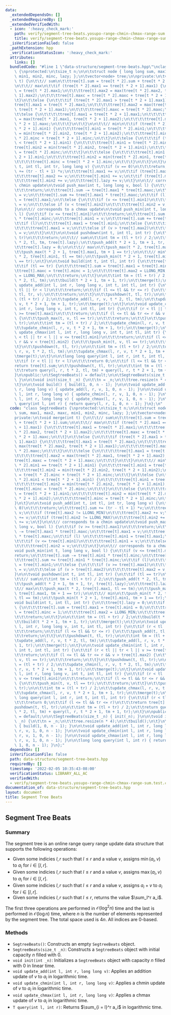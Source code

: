 ```yaml
---
data:
  _extendedDependsOn: []
  _extendedRequiredBy: []
  _extendedVerifiedWith:
  - icon: ':heavy_check_mark:'
    path: verify/segment-tree-beats.yosupo-range-chmin-chmax-range-sum.test.cpp
    title: verify/segment-tree-beats.yosupo-range-chmin-chmax-range-sum.test.cpp
  _isVerificationFailed: false
  _pathExtension: hpp
  _verificationStatusIcon: ':heavy_check_mark:'
  attributes:
    links: []
  bundledCode: "#line 1 \"data-structure/segment-tree-beats.hpp\"\nclass SegtreeBeats\
    \ {\nprotected:\n\tsize_t n;\n\n\tstruct node { long long sum, max1, max2, maxc,\
    \ min1, min2, minc, lazy; };\n\tvector<node> tree;\n\nprivate:\n\tvoid merge(int\
    \ t) {\n\t\t// sum\n\t\ttree[t].sum = tree[t * 2].sum + tree[t * 2 + 1].sum;\n\
    \n\t\t// max\n\t\tif (tree[t * 2].max1 == tree[t * 2 + 1].max1) {\n\t\t\ttree[t].max1\
    \ = tree[t * 2].max1;\n\t\t\ttree[t].max2 = max(tree[t * 2].max2, tree[t * 2 +\
    \ 1].max2);\n\t\t\ttree[t].maxc = tree[t * 2].maxc + tree[t * 2 + 1].maxc;\n\t\
    \t}\n\t\telse {\n\t\t\tif (tree[t * 2].max1 > tree[t * 2 + 1].max1) {\n\t\t\t\t\
    tree[t].max1 = tree[t * 2].max1;\n\t\t\t\ttree[t].max2 = max(tree[t * 2].max2,\
    \ tree[t * 2 + 1].max1);\n\t\t\t\ttree[t].maxc = tree[t * 2].maxc;\n\t\t\t}\n\t\
    \t\telse {\n\t\t\t\ttree[t].max1 = tree[t * 2 + 1].max1;\n\t\t\t\ttree[t].max2\
    \ = max(tree[t * 2].max1, tree[t * 2 + 1].max2);\n\t\t\t\ttree[t].maxc = tree[t\
    \ * 2 + 1].maxc;\n\t\t\t}\n\t\t}\n\n\t\t// min\n\t\tif (tree[t * 2].min1 == tree[t\
    \ * 2 + 1].min1) {\n\t\t\ttree[t].min1 = tree[t * 2].min1;\n\t\t\ttree[t].min2\
    \ = min(tree[t * 2].min2, tree[t * 2 + 1].min2);\n\t\t\ttree[t].minc = tree[t\
    \ * 2].minc + tree[t * 2 + 1].minc;\n\t\t}\n\t\telse {\n\t\t\tif (tree[t * 2].min1\
    \ < tree[t * 2 + 1].min1) {\n\t\t\t\ttree[t].min1 = tree[t * 2].min1;\n\t\t\t\t\
    tree[t].min2 = min(tree[t * 2].min2, tree[t * 2 + 1].min1);\n\t\t\t\ttree[t].minc\
    \ = tree[t * 2].minc;\n\t\t\t}\n\t\t\telse {\n\t\t\t\ttree[t].min1 = tree[t *\
    \ 2 + 1].min1;\n\t\t\t\ttree[t].min2 = min(tree[t * 2].min1, tree[t * 2 + 1].min2);\n\
    \t\t\t\ttree[t].minc = tree[t * 2 + 1].minc;\n\t\t\t}\n\t\t}\n\t}\n\n\tvoid push_add(int\
    \ t, int tl, int tr, long long v) {\n\t\tif (v == 0)\n\t\t\treturn;\n\t\ttree[t].sum\
    \ += (tr - tl + 1) *v;\n\t\ttree[t].max1 += v;\n\t\tif (tree[t].max2 != LLONG_MIN)\n\
    \t\t\ttree[t].max2 += v;\n\t\ttree[t].min1 += v;\n\t\tif (tree[t].min2 != LLONG_MAX)\n\
    \t\t\ttree[t].min2 += v;\n\t\ttree[t].lazy += v;\n\t}\n\n\t// corresponds to a\
    \ chmin update\n\tvoid push_max(int t, long long v, bool l) {\n\t\tif (v >= tree[t].max1)\n\
    \t\t\treturn;\n\t\ttree[t].sum -= tree[t].max1 * tree[t].maxc;\n\t\ttree[t].max1\
    \ = v;\n\t\ttree[t].sum += tree[t].max1 * tree[t].maxc;\n\t\tif (l) \n\t\t\ttree[t].min1\
    \ = tree[t].max1;\n\t\telse {\n\t\t\tif (v <= tree[t].min1)\n\t\t\t\ttree[t].min1\
    \ = v;\n\t\t\telse if (v < tree[t].min2)\n\t\t\t\ttree[t].min2 = v;\n\t\t}\n\t\
    }\n\n\t// corresponds to a chmax update\n\tvoid push_min(int t, long long v, bool\
    \ l) {\n\t\tif (v <= tree[t].min1)\n\t\t\treturn;\n\t\ttree[t].sum -= tree[t].min1\
    \ * tree[t].minc;\n\t\ttree[t].min1 = v;\n\t\ttree[t].sum += tree[t].min1 * tree[t].minc;\n\
    \t\tif (l)\n\t\t\ttree[t].max1 = tree[t].min1;\n\t\telse {\n\t\t\tif (v >= tree[t].max1)\n\
    \t\t\t\ttree[t].max1 = v;\n\t\t\telse if (v > tree[t].max2)\n\t\t\t\ttree[t].max2\
    \ = v;\n\t\t}\n\t}\n\n\tvoid pushdown(int t, int tl, int tr) {\n\t\tif (tl ==\
    \ tr)\n\t\t\treturn;\n\t\t// sum\n\t\tint tm = (tl + tr) / 2;\n\t\tpush_add(t\
    \ * 2, tl, tm, tree[t].lazy);\n\t\tpush_add(t * 2 + 1, tm + 1, tr, tree[t].lazy);\n\
    \t\ttree[t].lazy = 0;\n\n\t\t// max\n\t\tpush_max(t * 2, tree[t].max1, tl == tm);\n\
    \t\tpush_max(t * 2 + 1, tree[t].max1, tm + 1 == tr);\n\n\t\t// min\n\t\tpush_min(t\
    \ * 2, tree[t].min1, tl == tm);\n\t\tpush_min(t * 2 + 1, tree[t].min1, tm + 1\
    \ == tr);\n\t}\n\n\tvoid build(int t, int tl, int tr) {\n\t\ttree[t].lazy = 0;\n\
    \t\tif (tl == tr) {\n\t\t\ttree[t].sum = tree[t].max1 = tree[t].min1 = 0;\n\t\t\
    \ttree[t].maxc = tree[t].minc = 1;\n\t\t\ttree[t].max2 = LLONG_MIN;\n\t\t\ttree[t].min2\
    \ = LLONG_MAX;\n\t\t\treturn;\n\t\t}\n\n\t\tint tm = (tl + tr) / 2;\n\t\tbuild(t\
    \ * 2, tl, tm);\n\t\tbuild(t * 2 + 1, tm + 1, tr);\n\t\tmerge(t);\n\t}\n\n\tvoid\
    \ update_add(int l, int r, long long v, int t, int tl, int tr) {\n\t\tif (r <\
    \ tl || tr < l)\n\t\t\treturn;\n\t\tif (l <= tl && tr <= r) {\n\t\t\tpush_add(t,\
    \ tl, tr, v);\n\t\t\treturn;\n\t\t}\n\t\tpushdown(t, tl, tr);\n\n\t\tint tm =\
    \ (tl + tr) / 2;\n\t\tupdate_add(l, r, v, t * 2, tl, tm);\n\t\tupdate_add(l, r,\
    \ v, t * 2 + 1, tm + 1, tr);\n\t\tmerge(t);\n\t}\n\n\tvoid update_chmin(int l,\
    \ int r, long long v, int t, int tl, int tr) {\n\t\tif (r < tl || tr < l || v\
    \ >= tree[t].max1)\n\t\t\treturn;\n\t\tif (l <= tl && tr <= r && v > tree[t].max2)\
    \ {\n\t\t\tpush_max(t, v, tl == tr);\n\t\t\treturn;\n\t\t}\n\t\tpushdown(t, tl,\
    \ tr);\n\n\t\tint tm = (tl + tr) / 2;\n\t\tupdate_chmin(l, r, v, t * 2, tl, tm);\n\
    \t\tupdate_chmin(l, r, v, t * 2 + 1, tm + 1, tr);\n\t\tmerge(t);\n\t}\n\n\tvoid\
    \ update_chmax(int l, int r, long long v, int t, int tl, int tr) {\n\t\tif (r\
    \ < tl || tr < l || v <= tree[t].min1)\n\t\t\treturn;\n\t\tif (l <= tl && tr <=\
    \ r && v < tree[t].min2) {\n\t\t\tpush_min(t, v, tl == tr);\n\t\t\treturn;\n\t\
    \t}\n\t\tpushdown(t, tl, tr);\n\n\t\tint tm = (tl + tr) / 2;\n\t\tupdate_chmax(l,\
    \ r, v, t * 2, tl, tm);\n\t\tupdate_chmax(l, r, v, t * 2 + 1, tm + 1, tr);\n\t\
    \tmerge(t);\n\t}\n\n\tlong long query(int l, int r, int t, int tl, int tr) {\n\
    \t\tif (r < tl || tr < l)\n\t\t\treturn 0;\n\t\tif (l <= tl && tr <= r)\n\t\t\t\
    return tree[t].sum;\n\t\tpushdown(t, tl, tr);\n\n\t\tint tm = (tl + tr) / 2;\n\
    \t\treturn query(l, r, t * 2, tl, tm) + query(l, r, t * 2 + 1, tm + 1, tr);\n\t\
    }\n\npublic:\n\tSegtreeBeats() = default;\n\n\tSegtreeBeats(size_t _n) { init(_n);\
    \ }\n\n\tvoid init(size_t _n) {\n\t\tn = _n;\n\t\ttree.resize(n * 4);\n\t\tbuild();\n\
    \t}\n\n\tvoid build() { build(1, 0, n - 1); }\n\n\tvoid update_add(int l, int\
    \ r, long long v) { update_add(l, r, v, 1, 0, n - 1); }\n\n\tvoid update_chmin(int\
    \ l, int r, long long v) { update_chmin(l, r, v, 1, 0, n - 1); }\n\n\tvoid update_chmax(int\
    \ l, int r, long long v) { update_chmax(l, r, v, 1, 0, n - 1); }\n\n\tlong long\
    \ query(int l, int r) { return query(l, r, 1, 0, n - 1); }\n};\n"
  code: "class SegtreeBeats {\nprotected:\n\tsize_t n;\n\n\tstruct node { long long\
    \ sum, max1, max2, maxc, min1, min2, minc, lazy; };\n\tvector<node> tree;\n\n\
    private:\n\tvoid merge(int t) {\n\t\t// sum\n\t\ttree[t].sum = tree[t * 2].sum\
    \ + tree[t * 2 + 1].sum;\n\n\t\t// max\n\t\tif (tree[t * 2].max1 == tree[t * 2\
    \ + 1].max1) {\n\t\t\ttree[t].max1 = tree[t * 2].max1;\n\t\t\ttree[t].max2 = max(tree[t\
    \ * 2].max2, tree[t * 2 + 1].max2);\n\t\t\ttree[t].maxc = tree[t * 2].maxc + tree[t\
    \ * 2 + 1].maxc;\n\t\t}\n\t\telse {\n\t\t\tif (tree[t * 2].max1 > tree[t * 2 +\
    \ 1].max1) {\n\t\t\t\ttree[t].max1 = tree[t * 2].max1;\n\t\t\t\ttree[t].max2 =\
    \ max(tree[t * 2].max2, tree[t * 2 + 1].max1);\n\t\t\t\ttree[t].maxc = tree[t\
    \ * 2].maxc;\n\t\t\t}\n\t\t\telse {\n\t\t\t\ttree[t].max1 = tree[t * 2 + 1].max1;\n\
    \t\t\t\ttree[t].max2 = max(tree[t * 2].max1, tree[t * 2 + 1].max2);\n\t\t\t\t\
    tree[t].maxc = tree[t * 2 + 1].maxc;\n\t\t\t}\n\t\t}\n\n\t\t// min\n\t\tif (tree[t\
    \ * 2].min1 == tree[t * 2 + 1].min1) {\n\t\t\ttree[t].min1 = tree[t * 2].min1;\n\
    \t\t\ttree[t].min2 = min(tree[t * 2].min2, tree[t * 2 + 1].min2);\n\t\t\ttree[t].minc\
    \ = tree[t * 2].minc + tree[t * 2 + 1].minc;\n\t\t}\n\t\telse {\n\t\t\tif (tree[t\
    \ * 2].min1 < tree[t * 2 + 1].min1) {\n\t\t\t\ttree[t].min1 = tree[t * 2].min1;\n\
    \t\t\t\ttree[t].min2 = min(tree[t * 2].min2, tree[t * 2 + 1].min1);\n\t\t\t\t\
    tree[t].minc = tree[t * 2].minc;\n\t\t\t}\n\t\t\telse {\n\t\t\t\ttree[t].min1\
    \ = tree[t * 2 + 1].min1;\n\t\t\t\ttree[t].min2 = min(tree[t * 2].min1, tree[t\
    \ * 2 + 1].min2);\n\t\t\t\ttree[t].minc = tree[t * 2 + 1].minc;\n\t\t\t}\n\t\t\
    }\n\t}\n\n\tvoid push_add(int t, int tl, int tr, long long v) {\n\t\tif (v ==\
    \ 0)\n\t\t\treturn;\n\t\ttree[t].sum += (tr - tl + 1) *v;\n\t\ttree[t].max1 +=\
    \ v;\n\t\tif (tree[t].max2 != LLONG_MIN)\n\t\t\ttree[t].max2 += v;\n\t\ttree[t].min1\
    \ += v;\n\t\tif (tree[t].min2 != LLONG_MAX)\n\t\t\ttree[t].min2 += v;\n\t\ttree[t].lazy\
    \ += v;\n\t}\n\n\t// corresponds to a chmin update\n\tvoid push_max(int t, long\
    \ long v, bool l) {\n\t\tif (v >= tree[t].max1)\n\t\t\treturn;\n\t\ttree[t].sum\
    \ -= tree[t].max1 * tree[t].maxc;\n\t\ttree[t].max1 = v;\n\t\ttree[t].sum += tree[t].max1\
    \ * tree[t].maxc;\n\t\tif (l) \n\t\t\ttree[t].min1 = tree[t].max1;\n\t\telse {\n\
    \t\t\tif (v <= tree[t].min1)\n\t\t\t\ttree[t].min1 = v;\n\t\t\telse if (v < tree[t].min2)\n\
    \t\t\t\ttree[t].min2 = v;\n\t\t}\n\t}\n\n\t// corresponds to a chmax update\n\t\
    void push_min(int t, long long v, bool l) {\n\t\tif (v <= tree[t].min1)\n\t\t\t\
    return;\n\t\ttree[t].sum -= tree[t].min1 * tree[t].minc;\n\t\ttree[t].min1 = v;\n\
    \t\ttree[t].sum += tree[t].min1 * tree[t].minc;\n\t\tif (l)\n\t\t\ttree[t].max1\
    \ = tree[t].min1;\n\t\telse {\n\t\t\tif (v >= tree[t].max1)\n\t\t\t\ttree[t].max1\
    \ = v;\n\t\t\telse if (v > tree[t].max2)\n\t\t\t\ttree[t].max2 = v;\n\t\t}\n\t\
    }\n\n\tvoid pushdown(int t, int tl, int tr) {\n\t\tif (tl == tr)\n\t\t\treturn;\n\
    \t\t// sum\n\t\tint tm = (tl + tr) / 2;\n\t\tpush_add(t * 2, tl, tm, tree[t].lazy);\n\
    \t\tpush_add(t * 2 + 1, tm + 1, tr, tree[t].lazy);\n\t\ttree[t].lazy = 0;\n\n\t\
    \t// max\n\t\tpush_max(t * 2, tree[t].max1, tl == tm);\n\t\tpush_max(t * 2 + 1,\
    \ tree[t].max1, tm + 1 == tr);\n\n\t\t// min\n\t\tpush_min(t * 2, tree[t].min1,\
    \ tl == tm);\n\t\tpush_min(t * 2 + 1, tree[t].min1, tm + 1 == tr);\n\t}\n\n\t\
    void build(int t, int tl, int tr) {\n\t\ttree[t].lazy = 0;\n\t\tif (tl == tr)\
    \ {\n\t\t\ttree[t].sum = tree[t].max1 = tree[t].min1 = 0;\n\t\t\ttree[t].maxc\
    \ = tree[t].minc = 1;\n\t\t\ttree[t].max2 = LLONG_MIN;\n\t\t\ttree[t].min2 = LLONG_MAX;\n\
    \t\t\treturn;\n\t\t}\n\n\t\tint tm = (tl + tr) / 2;\n\t\tbuild(t * 2, tl, tm);\n\
    \t\tbuild(t * 2 + 1, tm + 1, tr);\n\t\tmerge(t);\n\t}\n\n\tvoid update_add(int\
    \ l, int r, long long v, int t, int tl, int tr) {\n\t\tif (r < tl || tr < l)\n\
    \t\t\treturn;\n\t\tif (l <= tl && tr <= r) {\n\t\t\tpush_add(t, tl, tr, v);\n\t\
    \t\treturn;\n\t\t}\n\t\tpushdown(t, tl, tr);\n\n\t\tint tm = (tl + tr) / 2;\n\t\
    \tupdate_add(l, r, v, t * 2, tl, tm);\n\t\tupdate_add(l, r, v, t * 2 + 1, tm +\
    \ 1, tr);\n\t\tmerge(t);\n\t}\n\n\tvoid update_chmin(int l, int r, long long v,\
    \ int t, int tl, int tr) {\n\t\tif (r < tl || tr < l || v >= tree[t].max1)\n\t\
    \t\treturn;\n\t\tif (l <= tl && tr <= r && v > tree[t].max2) {\n\t\t\tpush_max(t,\
    \ v, tl == tr);\n\t\t\treturn;\n\t\t}\n\t\tpushdown(t, tl, tr);\n\n\t\tint tm\
    \ = (tl + tr) / 2;\n\t\tupdate_chmin(l, r, v, t * 2, tl, tm);\n\t\tupdate_chmin(l,\
    \ r, v, t * 2 + 1, tm + 1, tr);\n\t\tmerge(t);\n\t}\n\n\tvoid update_chmax(int\
    \ l, int r, long long v, int t, int tl, int tr) {\n\t\tif (r < tl || tr < l ||\
    \ v <= tree[t].min1)\n\t\t\treturn;\n\t\tif (l <= tl && tr <= r && v < tree[t].min2)\
    \ {\n\t\t\tpush_min(t, v, tl == tr);\n\t\t\treturn;\n\t\t}\n\t\tpushdown(t, tl,\
    \ tr);\n\n\t\tint tm = (tl + tr) / 2;\n\t\tupdate_chmax(l, r, v, t * 2, tl, tm);\n\
    \t\tupdate_chmax(l, r, v, t * 2 + 1, tm + 1, tr);\n\t\tmerge(t);\n\t}\n\n\tlong\
    \ long query(int l, int r, int t, int tl, int tr) {\n\t\tif (r < tl || tr < l)\n\
    \t\t\treturn 0;\n\t\tif (l <= tl && tr <= r)\n\t\t\treturn tree[t].sum;\n\t\t\
    pushdown(t, tl, tr);\n\n\t\tint tm = (tl + tr) / 2;\n\t\treturn query(l, r, t\
    \ * 2, tl, tm) + query(l, r, t * 2 + 1, tm + 1, tr);\n\t}\n\npublic:\n\tSegtreeBeats()\
    \ = default;\n\n\tSegtreeBeats(size_t _n) { init(_n); }\n\n\tvoid init(size_t\
    \ _n) {\n\t\tn = _n;\n\t\ttree.resize(n * 4);\n\t\tbuild();\n\t}\n\n\tvoid build()\
    \ { build(1, 0, n - 1); }\n\n\tvoid update_add(int l, int r, long long v) { update_add(l,\
    \ r, v, 1, 0, n - 1); }\n\n\tvoid update_chmin(int l, int r, long long v) { update_chmin(l,\
    \ r, v, 1, 0, n - 1); }\n\n\tvoid update_chmax(int l, int r, long long v) { update_chmax(l,\
    \ r, v, 1, 0, n - 1); }\n\n\tlong long query(int l, int r) { return query(l, r,\
    \ 1, 0, n - 1); }\n};"
  dependsOn: []
  isVerificationFile: false
  path: data-structure/segment-tree-beats.hpp
  requiredBy: []
  timestamp: '2022-02-05 10:35:43-08:00'
  verificationStatus: LIBRARY_ALL_AC
  verifiedWith:
  - verify/segment-tree-beats.yosupo-range-chmin-chmax-range-sum.test.cpp
documentation_of: data-structure/segment-tree-beats.hpp
layout: document
title: Segment Tree Beats
---
```


## Segment Tree Beats

### Summary
The segment tree is an online range query range update data structure that supports the following operations:
- Given some indicies $l, r$ such that $l \leq r$ and a value $v$, assigns $\min(a_i, v)$ to $a_i$ for $i \in [l, r]$. 
- Given some indicies $l, r$ such that $l \leq r$ and a value $v$, assigns $\max(a_i, v)$ to $a_i$ for $i \in [l, r]$. 
- Given some indicies $l, r$ such that $l \leq r$ and a value $v$, assigns $a_i + v$ to $a_i$ for $i \in [l, r]$. 
- Given some indicies $l, r$ such that $l \leq r$, returns the value $\sum_l^r a_i$. 

The first three operations are performed in $\mathcal{O}(\log^2 n)$ time and the last is performed in $\mathcal{O}(\log n)$ time, where $n$ is the number of elements represented by the segment tree. The total space used is $4n$. All indices are 0-based. 

### Methods
- `SegtreeBeats()`: Constructs an empty `SegtreeBeats` object.
- `SegtreeBeats(size_t _n)`: Constructs a `SegtreeBeats` object with initial capacity $n$ filled with $0$.
- `void init(int _n)`: Initializes a `SegtreeBeats` object with capacity $n$ filled with $0$ in linear time. 
- `void update_add(int l, int r, long long v)`: Applies an addition update of $v$ to $a_i$ in logarithmic time. 
- `void update_chmin(int l, int r, long long v)`: Applies a chmin update of $v$ to $a_i$ in logarithmic time. 
- `void update_chmax(int l, int r, long long v)`: Applies a chmax update of $v$ to $a_i$ in logarithmic time. 
- `T query(int l, int r)`: Returns $\sum_{i = l}^r a_i$ in logarithmic time. 